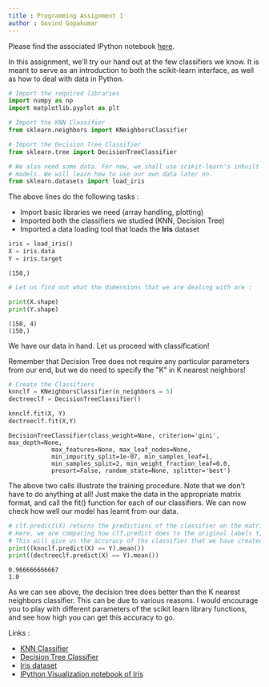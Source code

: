 ```yaml
---
title : Programming Assignment 1
author : Govind Gopakumar
---
```


Please find the associated IPython notebook [here]().

In this assignment, we'll try our hand out at the few classifiers we know. 
It is meant to serve as an introduction to both the scikit-learn interface,
as well as how to deal with data in Python.


```python
# Import the required libraries
import numpy as np
import matplotlib.pyplot as plt

# Import the KNN Classifier
from sklearn.neighbors import KNeighborsClassifier

# Import the Decision Tree Classifier
from sklearn.tree import DecisionTreeClassifier

# We also need some data. For now, we shall use scikit-learn's inbuilt data
# models. We will learn how to use our own data later on.
from sklearn.datasets import load_iris
```

The above lines do the following tasks :
- Import basic libraries we need (array handling, plotting)
- Imported both the classifiers we studied (KNN, Decision Tree)
- Imported a data loading tool that loads the **Iris** dataset


```python
iris = load_iris()
X = iris.data
Y = iris.target
```




    (150,)




```python
# Let us find out what the dimensions that we are dealing with are : 

print(X.shape)
print(Y.shape)
```

    (150, 4)
    (150,)


We have our data in hand. Let us proceed with classification!

Remember that Decision Tree does not require any particular parameters from our end, but we do need to specify the "K" in K nearest neighbors!


```python
# Create the Classifiers
knnclf = KNeighborsClassifier(n_neighbors = 5)
dectreeclf = DecisionTreeClassifier()
```


```python
knnclf.fit(X, Y)
dectreeclf.fit(X,Y)
```




    DecisionTreeClassifier(class_weight=None, criterion='gini', max_depth=None,
                max_features=None, max_leaf_nodes=None,
                min_impurity_split=1e-07, min_samples_leaf=1,
                min_samples_split=2, min_weight_fraction_leaf=0.0,
                presort=False, random_state=None, splitter='best')



The above two calls illustrate the training procedure. Note that we don't have to do anything at all! Just make the data in the appropriate matrix format, and call the fit() function for each of our classifiers. We can now check how well our model has learnt from our data. 


```python
# clf.predict(X) returns the predictions of the classifier on the matrix X
# Here, we are comparing how clf.predict does to the original labels Y, and printing the average
# This will give us the accuracy of the classifier that we have created
print((knnclf.predict(X) == Y).mean())
print((dectreeclf.predict(X) == Y).mean())
```

    0.966666666667
    1.0


As we can see above, the decision tree does better than the K nearest neighbors classifier. This can be due to various reasons. I would encourage you to play with
different parameters of the scikit learn library functions, and see how high you can get this accuracy to go. 

Links : 

- [KNN Classifier](http://scikit-learn.org/stable/modules/generated/sklearn.neighbors.KNeighborsClassifier.html)
- [Decision Tree Classifier](http://scikit-learn.org/stable/modules/tree.html)
- [Iris dataset](http://scikit-learn.org/stable/auto_examples/datasets/plot_iris_dataset.html#sphx-glr-auto-examples-datasets-plot-iris-dataset-py)
- [IPython Visualization notebook of Iris](http://scikit-learn.org/stable/_downloads/plot_iris_dataset.ipynb)
